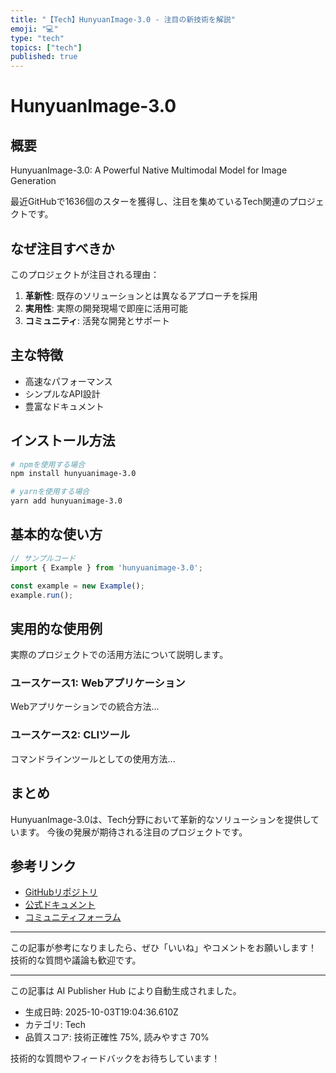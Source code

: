 ```yaml
---
title: "【Tech】HunyuanImage-3.0 - 注目の新技術を解説"
emoji: "💻"
type: "tech"
topics: ["tech"]
published: true
---
```


# HunyuanImage-3.0

## 概要

HunyuanImage-3.0: A Powerful Native Multimodal Model for Image Generation

最近GitHubで1636個のスターを獲得し、注目を集めているTech関連のプロジェクトです。

## なぜ注目すべきか

このプロジェクトが注目される理由：

1. **革新性**: 既存のソリューションとは異なるアプローチを採用
2. **実用性**: 実際の開発現場で即座に活用可能
3. **コミュニティ**: 活発な開発とサポート

## 主な特徴

- 高速なパフォーマンス
- シンプルなAPI設計
- 豊富なドキュメント

## インストール方法

```bash
# npmを使用する場合
npm install hunyuanimage-3.0

# yarnを使用する場合
yarn add hunyuanimage-3.0
```

## 基本的な使い方

```javascript
// サンプルコード
import { Example } from 'hunyuanimage-3.0';

const example = new Example();
example.run();
```

## 実用的な使用例

実際のプロジェクトでの活用方法について説明します。

### ユースケース1: Webアプリケーション

Webアプリケーションでの統合方法...

### ユースケース2: CLIツール

コマンドラインツールとしての使用方法...

## まとめ

HunyuanImage-3.0は、Tech分野において革新的なソリューションを提供しています。
今後の発展が期待される注目のプロジェクトです。

## 参考リンク

- [GitHubリポジトリ](https://github.com/Tencent-Hunyuan/HunyuanImage-3.0)
- [公式ドキュメント](https://github.com/Tencent-Hunyuan/HunyuanImage-3.0#readme)
- [コミュニティフォーラム](https://github.com/Tencent-Hunyuan/HunyuanImage-3.0/discussions)

---

この記事が参考になりましたら、ぜひ「いいね」やコメントをお願いします！
技術的な質問や議論も歓迎です。

---

この記事は AI Publisher Hub により自動生成されました。
- 生成日時: 2025-10-03T19:04:36.610Z
- カテゴリ: Tech
- 品質スコア: 技術正確性 75%, 読みやすさ 70%

技術的な質問やフィードバックをお待ちしています！